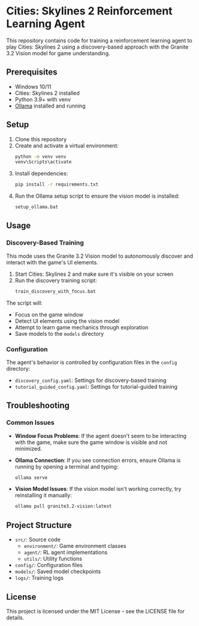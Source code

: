 # Cities: Skylines 2 Reinforcement Learning Agent

This repository contains code for training a reinforcement learning agent to play Cities: Skylines 2 using a discovery-based approach with the Granite 3.2 Vision model for game understanding.

## Prerequisites

- Windows 10/11
- Cities: Skylines 2 installed
- Python 3.9+ with venv
- [Ollama](https://ollama.ai/) installed and running

## Setup

1. Clone this repository
2. Create and activate a virtual environment:
   ```bash
   python -m venv venv
   venv\Scripts\activate
   ```
3. Install dependencies:
   ```bash
   pip install -r requirements.txt
   ```
4. Run the Ollama setup script to ensure the vision model is installed:
   ```bash
   setup_ollama.bat
   ```

## Usage

### Discovery-Based Training

This mode uses the Granite 3.2 Vision model to autonomously discover and interact with the game's UI elements.

1. Start Cities: Skylines 2 and make sure it's visible on your screen
2. Run the discovery training script:
   ```bash
   train_discovery_with_focus.bat
   ```

The script will:
- Focus on the game window
- Detect UI elements using the vision model
- Attempt to learn game mechanics through exploration
- Save models to the `models` directory

### Configuration

The agent's behavior is controlled by configuration files in the `config` directory:

- `discovery_config.yaml`: Settings for discovery-based training
- `tutorial_guided_config.yaml`: Settings for tutorial-guided training

## Troubleshooting

### Common Issues

- **Window Focus Problems**: If the agent doesn't seem to be interacting with the game, make sure the game window is visible and not minimized.

- **Ollama Connection**: If you see connection errors, ensure Ollama is running by opening a terminal and typing:
  ```bash
  ollama serve
  ```

- **Vision Model Issues**: If the vision model isn't working correctly, try reinstalling it manually:
  ```bash
  ollama pull granite3.2-vision:latest
  ```

## Project Structure

- `src/`: Source code
  - `environment/`: Game environment classes
  - `agent/`: RL agent implementations
  - `utils/`: Utility functions
- `config/`: Configuration files
- `models/`: Saved model checkpoints
- `logs/`: Training logs

## License

This project is licensed under the MIT License - see the LICENSE file for details. 